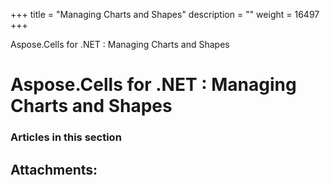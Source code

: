 +++
title = "Managing Charts and Shapes" 
description = "" 
weight = 16497 
+++

Aspose.Cells for .NET : Managing Charts and Shapes  

# Aspose.Cells for .NET : Managing Charts and Shapes


### Articles in this section

           

## Attachments:


